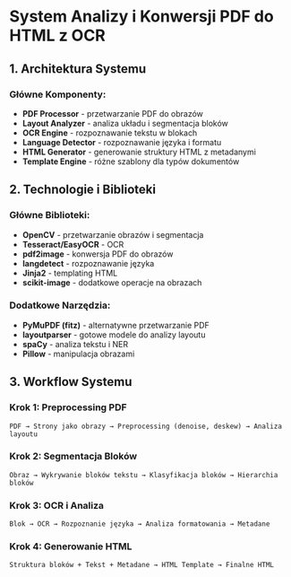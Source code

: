 # System Analizy i Konwersji PDF do HTML z OCR

## 1. Architektura Systemu

### Główne Komponenty:
- **PDF Processor** - przetwarzanie PDF do obrazów
- **Layout Analyzer** - analiza układu i segmentacja bloków
- **OCR Engine** - rozpoznawanie tekstu w blokach
- **Language Detector** - rozpoznawanie języka i formatu
- **HTML Generator** - generowanie struktury HTML z metadanymi
- **Template Engine** - różne szablony dla typów dokumentów

## 2. Technologie i Biblioteki

### Główne Biblioteki:
- **OpenCV** - przetwarzanie obrazów i segmentacja
- **Tesseract/EasyOCR** - OCR
- **pdf2image** - konwersja PDF do obrazów
- **langdetect** - rozpoznawanie języka
- **Jinja2** - templating HTML
- **scikit-image** - dodatkowe operacje na obrazach

### Dodatkowe Narzędzia:
- **PyMuPDF (fitz)** - alternatywne przetwarzanie PDF
- **layoutparser** - gotowe modele do analizy layoutu
- **spaCy** - analiza tekstu i NER
- **Pillow** - manipulacja obrazami

## 3. Workflow Systemu

### Krok 1: Preprocessing PDF
```
PDF → Strony jako obrazy → Preprocessing (denoise, deskew) → Analiza layoutu
```

### Krok 2: Segmentacja Bloków
```
Obraz → Wykrywanie bloków tekstu → Klasyfikacja bloków → Hierarchia bloków
```

### Krok 3: OCR i Analiza
```
Blok → OCR → Rozpoznanie języka → Analiza formatowania → Metadane
```

### Krok 4: Generowanie HTML
```
Struktura bloków + Tekst + Metadane → HTML Template → Finalne HTML
```
